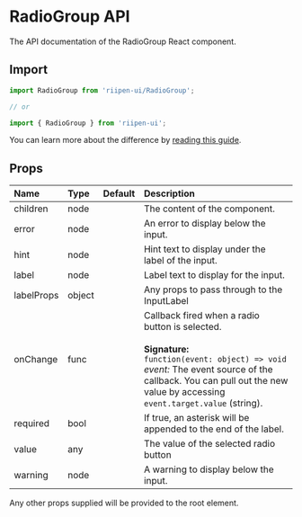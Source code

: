 <!--- This documentation is automatically generated, do not try to edit it. -->

# RadioGroup API

<p class="description">The API documentation of the RadioGroup React component.</p>

## Import

```js
import RadioGroup from 'riipen-ui/RadioGroup';

// or

import { RadioGroup } from 'riipen-ui';
```

You can learn more about the difference by [reading this guide](/guides/bundle-size).

## Props

| Name | Type | Default | Description |
|:-----|:-----|:--------|:------------|
| <span class="prop-name">children</span> | <span class="prop-type">node</span> |  | The content of the component. |
| <span class="prop-name">error</span> | <span class="prop-type">node</span> |  | An error to display below the input. |
| <span class="prop-name">hint</span> | <span class="prop-type">node</span> |  | Hint text to display under the label of the input. |
| <span class="prop-name">label</span> | <span class="prop-type">node</span> |  | Label text to display for the input. |
| <span class="prop-name">labelProps</span> | <span class="prop-type">object</span> |  | Any props to pass through to the InputLabel |
| <span class="prop-name">onChange</span> | <span class="prop-type">func</span> |  | Callback fired when a radio button is selected.<br><br>**Signature:**<br>`function(event: object) => void`<br>*event:* The event source of the callback. You can pull out the new value by accessing `event.target.value` (string). |
| <span class="prop-name">required</span> | <span class="prop-type">bool</span> |  | If true, an asterisk will be appended to the end of the label. |
| <span class="prop-name">value</span> | <span class="prop-type">any</span> |  | The value of the selected radio button |
| <span class="prop-name">warning</span> | <span class="prop-type">node</span> |  | A warning to display below the input. |


Any other props supplied will be provided to the root element.